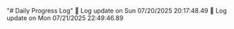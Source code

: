 "# Daily Progress Log" 
📅 Log update on Sun 07/20/2025 20:17:48.49 
📅 Log update on Mon 07/21/2025 22:49:46.89 
